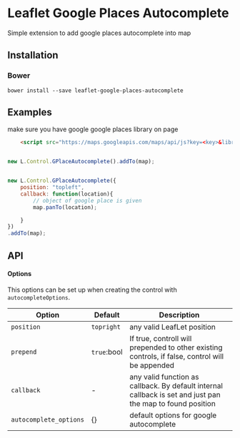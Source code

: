 # Leaflet Google Places Autocomplete

Simple extension to add google places autocomplete into map


## Installation

### Bower

    bower install --save leaflet-google-places-autocomplete

## Examples

make sure you have google google places library on page

```html
    <script src="https://maps.googleapis.com/maps/api/js?key=<key>&libraries=places"></script>
```

```javascript

new L.Control.GPlaceAutocomplete().addTo(map);

```

```javascript

new L.Control.GPlaceAutocomplete({
	position: "topleft",
	callback: function(location){
		// object of google place is given
		map.panTo(location);

	}
})
.addTo(map);

```

## API

#### <a name="autocompleteOptions"></a> Options

This options can be set up when creating the control with `autocompleteOptions`.

Option                | Default       | Description
----------------------|---------------|---------------------------------------------------------
`position`            | `topright`    | any valid LeafLet position
`prepend`             | `true`:bool   | If true, controll will prepended to other existing controls, if false, control will be appended
`callback`            | -             | any valid function as callback. By default internal callback is set and just pan the map to found position
`autocomplete_options`| {}            | default options for google autocomplete
